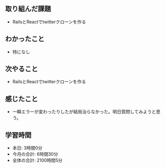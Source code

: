 ## 取り組んだ課題
- RailsとReactでtwitterクローンを作る
## わかったこと
- 特になし
## 次やること
- RailsとReactでtwitterクローンを作る
## 感じたこと
- 一瞬エラーが変わったりしたが結局治らなかった。明日質問してみようと思う。
## 学習時間
- 本日: 3時間0分
- 今月の合計: 6時間30分
- 全体の合計: 2100時間5分
